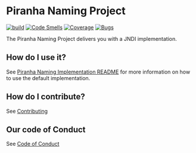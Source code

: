 
# Piranha Naming Project

[![build](https://github.com/piranhacloud/piranha-naming/actions/workflows/build.yml/badge.svg)](https://github.com/piranhacloud/piranha-naming/actions/workflows/build.yml)
[![Code Smells](https://sonarcloud.io/api/project_badges/measure?project=piranha_naming&metric=code_smells)](https://sonarcloud.io/summary/new_code?id=manorrock_herring)
[![Coverage](https://sonarcloud.io/api/project_badges/measure?project=piranha_naming&metric=coverage)](https://sonarcloud.io/summary/new_code?id=manorrock_herring)
[![Bugs](https://sonarcloud.io/api/project_badges/measure?project=piranha_naming&metric=bugs)](https://sonarcloud.io/summary/new_code?id=manorrock_herring)

The Piranha Naming Project delivers you with a JNDI implementation.

## How do I use it?

See [Piranha Naming Implementation README](impl/README.md) for more 
information on how to use the default implementation.

## How do I contribute?

See [Contributing](CONTRIBUTING.md)

## Our code of Conduct

See [Code of Conduct](CODE_OF_CONDUCT.md)
